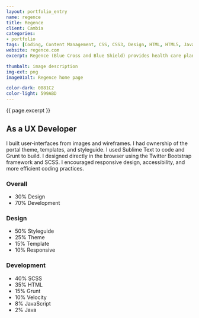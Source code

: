 ```yaml
---
layout: portfolio_entry
name: regence
title: Regence
client: Cambia
categories:
- portfolio
tags: [Coding, Content Management, CSS, CSS3, Design, HTML, HTML5, Java, jQuery, PHP, Responsive, SASS/SCSS, Web Design, Wordpress]
website: regence.com
excerpt: Regence (Blue Cross and Blue Shield) provides health care plans for Oregon, Utah, and Idaho. The web site provides resources for all visitors and allows members to administer their plans.

thumbalt: image description
img-ext: png
image01alt: Regence home page

color-dark: 0881C2
color-light: 599ABD
---
```


<div class="banner-content">
  {{ page.excerpt }}
</div>
<div class="banner-meta">
  <div class="grid grid--gutters3x">
    <div class="grid-cell">
      <div class="intro">
        <h2>As a UX Developer</h2>
        <p>I built user-interfaces from images and wireframes. I had ownership of the portal theme, templates, and styleguide. I used Sublime Text to code and Grunt to build. I designed directly in the browser using the Twitter Bootstrap framework and SCSS. I encouraged responsive design, accessibility, and more efficient coding practices.</p>
      </div>
    </div>
    <div class="grid-cell grid--center u-textCenter">
      <div class="tasks grid grid--guttersLarge">
        <div class="grid-cell banner-meta-pie">
          <div class="pizza-pie" id="pie__tasks"></div>
        </div>
        <div class="grid-cell banner-meta-list">
          <h3>Overall</h3>
          <ul class="pizza-toppings" data-pie-id="pie__tasks" data-options='{"donut": "true"}'>
            <li data-value="30">30% Design</li>
            <li data-value="70">70% Development</li>
          </ul>
        </div>
      </div>
    </div>
  </div>
  <div class="grid grid--gutters3x">
    <div class="grid-cell grid--center">
      <div class="design grid grid--guttersLarge">
        <div class="grid-cell banner-meta-pie">
          <div class="pizza-pie" id="pie__design"></div>
        </div>
        <div class="grid-cell banner-meta-list">
          <h3>Design</h3>
          <ul class="pizza-toppings" data-pie-id="pie__design" data-options='{"donut": "true"}'>
            <li data-value="50">50% Styleguide</li>
            <li data-value="25">25% Theme</li>
            <li data-value="15">15% Template</li>
            <li data-value="10">10% Responsive</li>
          </ul>
        </div>
      </div>
    </div>
    <div class="grid-cell grid--center">
      <div class="coding grid grid--guttersLarge">
        <div class="grid-cell banner-meta-pie">
          <div class="pizza-pie" id="pie__coding"></div>
        </div>
        <div class="grid-cell banner-meta-list">
          <h3>Development</h3>
          <ul class="pizza-toppings" data-pie-id="pie__coding" data-options='{"donut": "true"}'>
            <li data-value="35">40% SCSS</li>
            <li data-value="30">35% HTML</li>
            <li data-value="15">15% Grunt</li>
            <li data-value="10">10% Velocity</li>
            <li data-value="8"> 8% JavaScript</li>
            <li data-value="2"> 2% Java</li>
          </ul>
        </div>
      </div>
    </div>
  </div>
</div>
